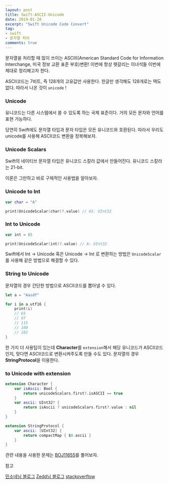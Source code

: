 ```yaml
---
layout: post
title: Swift-ASCII-Unicode
date: 2019-01-28
excerpt: "Swift Unicode Code Convert"
tag:
- swift
- 문자열 처리
comments: true
---
```


문자열을 처리할 때 많이 쓰이는 ASCII((American Standard Code for Information Interchange, 미국 정보 교환 표준 부호)변환! 이번에 항상 헷갈리는 이녀석들 이번에 제대로 정리해고자 한다.

ASCII코드는 7비트, 즉 128개의 고유값만 사용한다. 한글만 생각해도 128개로는 택도 없다. 따라서 나온 것이 `unicode` ! 

### Unicode

유니코드는 다른 시스템에서 쓸 수 있도록 하는 국제 표준이다. 거의 모든 문자와 언어를 표현 가능하다. 

당연히 Swift에도 문자열 타입과 문자 타입은 모든 유니코드와 호환된다. 따라서 우리도 unicode를 사용해 ASCII코드 변환을 정복해보자.


### Unicode Scalars

Swift의 네이티브 문자열 타입은 유니코드 스칼라 값에서 만들어진다. 유니코드 스칼라는 21-bit.

이론은 그만하고 바로 구체적인 사용법을 알아보자.

### Unicode to Int

~~~swift
var char = "A"

print(UnicodeScalar(char)?.value) // 65: UInt32
~~~

### Int to Unicode

~~~swift
var int = 65

print(UnicodeScalar(int)?.value) // A: UInt32
~~~

Swift에서 Int -> Unicode 혹은 Unicode -> Int 로 변환하는 방법은 `UnicodeScalar`를 사용해 같은 방법으로 해결할 수 있다.

### String to Unicode

문자열의 경우 간단한 방법으로 ASCII코드를 뽑아낼 수 있다.

~~~swift
let a = "Aasdf"

for i in a.utf16 {
    print(i) 
    // 65
    // 97
    // 115
    // 100
    // 102
}
~~~

한 가지 더 사용팁이 있는데 **Character**를 `extension`해서 해당 유니코드가 ASCII코드인지, 맞다면 ASCII코드로 변환시켜주도록 만들 수도 있다. 문자열의 경우 **StringProtocol**을 이용한다.

### to Unicode with extension
~~~ swift
extension Character {
    var isAscii: Bool {
        return unicodeScalars.first?.isASCII == true
    }
    var ascii: UInt32? {
        return isAscii ? unicodeScalars.first?.value : nil
    }
}
~~~
~~~ swift 
extension StringProtocol {
    var ascii: [UInt32] {
        return compactMap { $0.ascii }
    }
}
~~~

관련 내용을 사용한 문제는 [BOJ11655](https://chelwoong.github.io/Algorithm-BOJ-11655/)를 풀어보자.

참고

[민소네님 블로그](http://minsone.github.io/mac/ios/swift-string-and-characters-summary)
[Zedd님 블로그](https://zeddios.tistory.com/340)
[stackoverflow](https://stackoverflow.com/questions/29835242/whats-the-simplest-way-to-convert-from-a-single-character-string-to-an-ascii-va)
